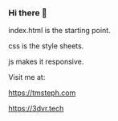 ### Hi there 👋

index.html is the starting point. 

css is the style sheets. 

js makes it responsive. 

Visit me at: 

https://tmsteph.com

https://3dvr.tech

<!--
**tmsteph/tmsteph** is a ✨ _special_ ✨ repository because its `README.md` (this file) appears on your GitHub profile.

Here are some ideas to get you started:

- 🔭 I’m currently working on ...
- 🌱 I’m currently learning ...
- 👯 I’m looking to collaborate on ...
- 🤔 I’m looking for help with ...
- 💬 Ask me about ...
- 📫 How to reach me: ...
- 😄 Pronouns: ...
- ⚡ Fun fact: ...
-->
